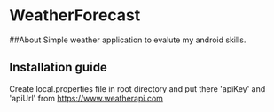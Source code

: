 # WeatherForecast

##About
Simple weather application to evalute my android skills.

## Installation guide
Create local.properties file in root directory and put there 'apiKey' and 'apiUrl' from https://www.weatherapi.com 
